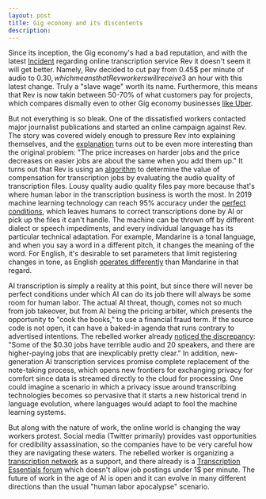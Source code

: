 ```yaml
---
layout: post
title: Gig economy and its discontents
description: 
---
```


Since its inception, the Gig economy's had a bad reputation, and with the latest <a href="https://www.nytimes.com/2019/11/19/style/rev-transcription-workers-gig-economy.html">Incident</a> regarding online transcription service Rev it doesn't seem it will get better. Namely, Rev decided to cut pay from 0.45$ per minute of audio to 0.30$, which means that Rev workers will receive 3$ an hour with this latest change. Truly 
a "slave wage" worth its name.  Furthermore, this means that Rev is now takin between 50-70% of what customers pay for projects, which compares dismally even to other Gig economy businesses <a href="https://twitter.com/nathanielpopper/status/1196873974547746816">like Uber</a>.


But not everything is so bleak. One of the dissatisfied workers contacted major journalist publications and started an online campaign against Rev. The story was covered widely enough to pressure Rev into explaining themselves, and the <a href="https://gizmodo.com/rev-ceo-we-got-a-few-things-wrong-1839871943">explanation</a> turns out to be even more interesting than the original problem: "The price increases on harder jobs and the price decreases on easier jobs are about the same when you add them up." It turns out that Rev is using an <a href="https://www.fastcompany.com/90429522/yet-another-gig-company-is-changing-the-rules-for-workers">algorithm</a> to determine the value of compensation for transcription jobs by evaluating the audio quality of transcription files. Lousy quality audio quality files pay more because that's where human labor in the transcription business is worth the most. In 2019 machine learning technology can reach 95% accuracy under the <a href="https://www.nytimes.com/2019/10/02/technology/automatic-speech-transcription-ai.html">perfect conditions</a>, which leaves humans to correct transcriptions done by AI or pick up the files it can't handle. The machine can be thrown off by different dialect or speech impediments, and every individual language has its particular technical adaptation. For example, Mandarine is a tonal language, and when you say a word in a different pitch, it changes the meaning of the word. For English, it's desirable to set parameters that limit registering changes in tone, as English <a href="https://medium.com/s-c-a-l-e/how-baidu-mastered-mandarin-with-deep-learning-and-lots-of-data-1d94032564a5">operates differently</a> than Mandarine in that regard.


AI transcription is simply a reality at this point, but since there will never be perfect conditions under which AI can do its job there will always be some room for human labor. The actual AI threat, though, comes not so much from job takeover, but from AI being the pricing arbiter, which presents the opportunity to "cook the books," to use a financial fraud term. If the source code is not open, it can have a baked-in agenda that runs contrary to advertised intentions. The rebelled worker already <a href="https://medium.com/s-c-a-l-e/how-baidu-mastered-mandarin-with-deep-learning-and-lots-of-data-1d94032564a5">noticed the discrepancy</a>: "Some of the $0.30 jobs have terrible audio and 20 speakers, and there are higher-paying jobs that are inexplicably pretty clear." In addition, new-generation AI transcription services promise complete replacement of the note-taking process, which opens new frontiers for exchanging privacy for comfort since data is streamed directly to the cloud for processing. One could imagine a scenario in which a privacy issue around transcribing technologies becomes so pervasive that it starts a new historical trend in language evolution, where languages would adapt to fool the machine learning systems. 

But along with the nature of work, the online world is changing the way workers protest. Social media (Twitter primarily) provides vast opportunities for credibility assassination, so the companies have to be very careful how they are navigating these waters. The rebelled worker is organizing a <a href="https://transcription.network/login">transcription network</a> as a support, and there already is a <a href="https://www.transcriptionessentials.com/index.php">Transcription Essentials forum</a> which doesn't allow job postings under 1$ per minute. The future of work in the age of AI is open and it can evolve in many different directions than the usual "human labor apocalypse" scenario. 














